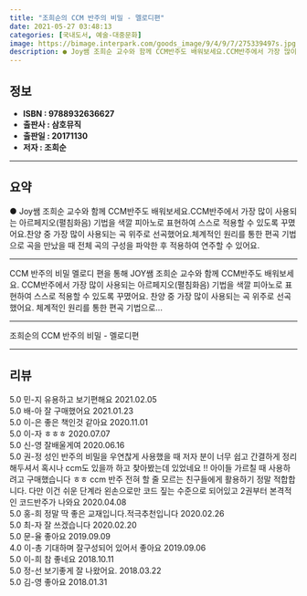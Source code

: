 ```yaml
---
title: "조희순의 CCM 반주의 비밀 - 멜로디편"
date: 2021-05-27 03:48:13
categories: [국내도서, 예술-대중문화]
image: https://bimage.interpark.com/goods_image/9/4/9/7/275339497s.jpg
description: ● Joy쌤 조희순 교수와 함께 CCM반주도 배워보세요.CCM반주에서 가장 많이 사용되는 아르페지오(펼침화음) 기법을 색깔 피아노로 표현하여 스스로 적용할 수 있도록 꾸몄어요.찬양 중 가장 많이 사용되는 곡 위주로 선곡했어요.체계적인 원리를 통한 편곡 기법으로 곡을 만났을 때 전체 곡
---
```


## **정보**

- **ISBN : 9788932636627**
- **출판사 : 삼호뮤직**
- **출판일 : 20171130**
- **저자 : 조희순**

------



## **요약**

●  Joy쌤 조희순 교수와 함께 CCM반주도 배워보세요.CCM반주에서 가장 많이 사용되는 아르페지오(펼침화음) 기법을 색깔 피아노로 표현하여 스스로 적용할 수 있도록 꾸몄어요.찬양 중 가장 많이 사용되는 곡 위주로 선곡했어요.체계적인 원리를 통한 편곡 기법으로 곡을 만났을 때 전체 곡의 구성을 파악한 후 적용하여 연주할 수 있어요.

------

CCM 반주의 비밀 멜로디 편을 통해 JOY쌤 조희순 교수와 함께 CCM반주도 배워보세요. CCM반주에서 가장 많이 사용되는 아르페지오(펼침화음) 기법을 색깔 피아노로 표현하여 스스로 적용할 수 있도록 꾸몄어요. 찬양 중 가장 많이 사용되는 곡 위주로 선곡했어요. 체계적인 원리를 통한 편곡 기법으로... 

------


조희순의 CCM 반주의 비밀 - 멜로디편 

------


## **리뷰** 

5.0 민-지 유용하고 보기편해요 2021.02.05 <br/>5.0 배-아 잘 구매했어요 2021.01.23 <br/>5.0 이-은 좋은 책인것 같아요 2020.11.01 <br/>5.0 이-자 ㅎㅎㅎ 2020.07.07 <br/>5.0 신-영 잘배울게여 2020.06.16 <br/>5.0 권-정 성인 반주의 비밀을 우연찮게 사용했을 때 저자 분이 너무 쉽고 간결하게 정리해두셔서 혹시나 ccm도 있을까 하고 찾아봤는데 있었네요 !! 아이들 가르칠 때 사용하려고 구매했습니다 ㅎㅎ ccm 반주 전혀 할 줄 모르는 친구들에게 활용하기 정말 적합합니다. 다만 이건 쉬운 단계라 왼손으로만 코드 짚는 수준으로 되어있고 2권부터 본격적인 코드반주가 나와요 2020.04.08 <br/>5.0 홍-희 정말 딱 좋은 교재입니다.적극추천입니다 2020.02.26 <br/>5.0 최-자 잘 쓰겠습니다  2020.02.20 <br/>5.0 문-율 좋아요 2019.09.09 <br/>4.0 이-총 기대하며 잘구성되어 있어서 좋아요 2019.09.06 <br/>5.0 이-희 참 좋네요 2018.10.11 <br/>5.0 정-선 보기좋게 잘 나왔어요. 2018.03.22 <br/>5.0 김-영 좋아요 2018.01.31 <br/>